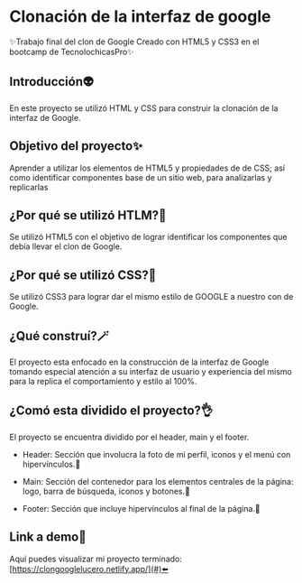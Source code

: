 # Clonación de la interfaz de google
✨Trabajo final del clon de Google 
Creado con HTML5 y CSS3 en el bootcamp de TecnolochicasPro✨
## Introducción👽
En este proyecto se utilizó HTML y CSS para construir la clonación de la interfaz de Google.
## Objetivo del proyecto✨
Aprender a utilizar los elementos de HTML5 y propiedades de de CSS; así como identificar componentes base de un sitio web, para analizarlas y replicarlas 
## ¿Por qué se utilizó HTLM?🤨
Se utilizó HTML5 con el objetivo de lograr identificar los componentes que debía llevar el clon de Google.
## ¿Por qué se utilizó CSS?🤔
Se utilizó CSS3 para lograr dar el mismo estilo de GOOGLE a nuestro con de Google.
## ¿Qué construí?🪄
El proyecto esta enfocado en la construcción de la interfaz de Google tomando especial atención a su interfaz de usuario y experiencia del mismo para la replica el comportamiento y estilo al 100%.
## ¿Comó esta dividido el proyecto?👌
El proyecto se encuentra dividido por el header, main y el footer. 
* Header: Sección que involucra la foto de mi perfil, iconos y el menú con hipervínculos.🎉

* Main: Sección del contenedor para los elementos centrales de la página: logo, barra de búsqueda, iconos y botones.🩻

* Footer: Sección que incluye hipervínculos al final de la página.🫧
## Link a demo🌝
Aquí puedes visualizar mi proyecto terminado:  [https://clongooglelucero.netlify.app/](#)⬅️



